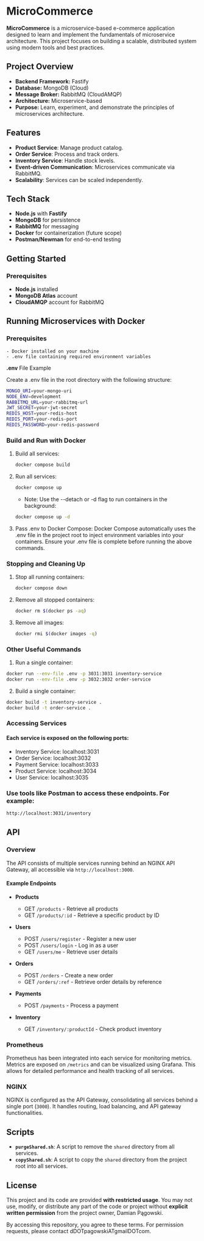 
# MicroCommerce

**MicroCommerce** is a microservice-based e-commerce application designed to learn and implement the fundamentals of microservice architecture. This project focuses on building a scalable, distributed system using modern tools and best practices.

## Project Overview

- **Backend Framework:** Fastify
- **Database:** MongoDB (Cloud)
- **Message Broker:** RabbitMQ (CloudAMQP)
- **Architecture:** Microservice-based
- **Purpose:** Learn, experiment, and demonstrate the principles of microservices architecture.

## Features

- **Product Service**: Manage product catalog.
- **Order Service**: Process and track orders.
- **Inventory Service**: Handle stock levels.
- **Event-driven Communication**: Microservices communicate via RabbitMQ.
- **Scalability**: Services can be scaled independently.

## Tech Stack

- **Node.js** with **Fastify**
- **MongoDB** for persistence
- **RabbitMQ** for messaging
- **Docker** for containerization (future scope)
- **Postman/Newman** for end-to-end testing

## Getting Started

### Prerequisites

- **Node.js** installed
- **MongoDB Atlas** account
- **CloudAMQP** account for RabbitMQ

## Running Microservices with Docker

### Prerequisites

    - Docker installed on your machine
    - .env file containing required environment variables

   **.env** File Example

Create a .env file in the root directory with the following structure:

   ```bash
   MONGO_URI=your-mongo-uri
   NODE_ENV=development
   RABBITMQ_URL=your-rabbitmq-url
   JWT_SECRET=your-jwt-secret
   REDIS_HOST=your-redis-host
   REDIS_PORT=your-redis-port
   REDIS_PASSWORD=your-redis-password
   ```

### Build and Run with Docker

1. Build all services: 
   ```bash
   docker compose build
   ```
2. Run all services:

   ```bash
   docker compose up
   ```
   - Note: Use the --detach or -d flag to run containers in the background:
   ```bash
   docker compose up -d
   ```
3. Pass .env to Docker Compose:
   Docker Compose automatically uses the .env file in the project root to inject environment variables into your containers. Ensure your .env file is complete before running the above commands.

### Stopping and Cleaning Up

   1. Stop all running containers:

      ```bash
      docker compose down
      ```

   2. Remove all stopped containers:

      ```bash
      docker rm $(docker ps -aq)
      ```

   3. Remove all images:

      ```bash
      docker rmi $(docker images -q)
      ```

### Other Useful Commands
   1. Run a single container:
   ```bash
   docker run --env-file .env -p 3031:3031 inventory-service
   docker run --env-file .env -p 3032:3032 order-service
   ```

   2. Build a single container:
   ```bash
   docker build -t inventory-service .  
   docker build -t order-service .  
   ```

### Accessing Services

   #### Each service is exposed on the following ports:
   - Inventory Service: localhost:3031
   - Order Service: localhost:3032
   - Payment Service: localhost:3033
   - Product Service: localhost:3034
   - User Service: localhost:3035

### Use tools like Postman to access these endpoints. For example:

   ```bash
   http://localhost:3031/inventory
   ```

## API

### Overview

The API consists of multiple services running behind an NGINX API Gateway, all accessible via `http://localhost:3000`.

#### Example Endpoints

- **Products**
  - GET `/products` - Retrieve all products
  - GET `/products/:id` - Retrieve a specific product by ID

- **Users**
  - POST `/users/register` - Register a new user
  - POST `/users/login` - Log in as a user
  - GET `/users/me` - Retrieve user details

- **Orders**
  - POST `/orders` - Create a new order
  - GET `/orders/:ref` - Retrieve order details by reference

- **Payments**
  - POST `/payments` - Process a payment

- **Inventory**
  - GET `/inventory/:productId` - Check product inventory

### Prometheus

Prometheus has been integrated into each service for monitoring metrics. Metrics are exposed on `/metrics` and can be visualized using Grafana. This allows for detailed performance and health tracking of all services.

### NGINX

NGINX is configured as the API Gateway, consolidating all services behind a single port (`3000`). It handles routing, load balancing, and API gateway functionalities.

## Scripts

- **`purgeShared.sh`**: A script to remove the `shared` directory from all services.
- **`copyShared.sh`**: A script to copy the `shared` directory from the project root into all services.

## License

This project and its code are provided **with restricted usage**. You may not use, modify, or distribute any part of the code or project without **explicit written permission** from the project owner, Damian Pągowski.

By accessing this repository, you agree to these terms. For permission requests, please contact dDOTpagowskiATgmailDOTcom.
